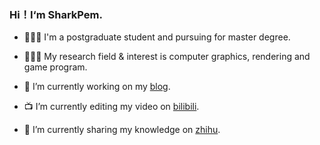 ### Hi！I‘m SharkPem.

- 👨🏻‍🎓 I'm a postgraduate student and pursuing for master degree.

- 👨🏻‍💻 My research field & interest is computer graphics, rendering and game program.

- 🦈 I’m currently working on my [blog](https://www.yuque.com/sharkpem).

- 📺 I’m currently editing my video on [bilibili](https://space.bilibili.com/13992608).

- 📖 I’m currently sharing my knowledge on [zhihu](https://www.zhihu.com/people/nickphy).


